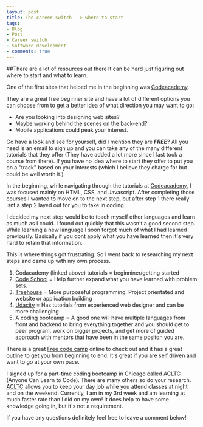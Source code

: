 ```yaml
---
layout: post
title: The career switch --> where to start
tags:
- Blog
- Post
- Career switch
- Software development
- comments: true
---
```


##There are a lot of resources out there
It can be hard just figuring out where to start and what to learn.

One of the first sites that helped me in the beginning was [Codeacademy](https://www.codecademy.com/). 

They are a great free beginner site and have a lot of different options you can choose from to get a better idea of what direction you may want to go:

*  Are you looking into designing web sites? 
*  Maybe working behind the scenes on the back-end? 
*  Mobile applications could peak your interest. 

Go have a look and see for yourself, did I mention they are **_FREE_**? All you need is an email to sign up and you can take any of the many different tutorials that they offer (They have added a lot more since I last took a course from there). If you have no idea where to start they offer to put you on a "track" based on your interests (which I believe they charge for but could be well worth it.)

In the beginning, while navigating through the tutorials at [Codeacademy](https://www.codecademy.com/), I was focused mainly on HTML, CSS, and Javascript. After completing those courses I wanted to move on to the next step, but after step 1 there really isnt a step 2 layed out for you to take in coding.

I decided my next step would be to teach myself other languages and learn as much as I could. I found out quickly that this wasn't a good second step. While learning a new language I soon forgot much of what I had learned previously. Basically if you dont apply what you have learned then it's very hard to retain that information.

This is where things got frustrating. So I went back to researching my next steps and came up with my own process.

1. Codacademy (linked above) tutorials = beginniner/getting started
2. [Code School](https://www.codeschool.com/) = Help further expand what you have learned with problem sets.
3. [Treehouse](https://teamtreehouse.com/) = More purposeful programming. Project orientated and website or application building
4. [Udacity](https://www.udacity.com/) = Has tutorials from experienced web designer and can be more challenging
5. A coding bootcamp = A good one will have multiple languages from front and backend to bring everything together and you should get to peer program, work on bigger projects, and get more of guided approach with mentors that have been in the same positon you are. 

There is a great [Free code camp](http://www.freecodecamp.com/) online to check out and it has a great outline to get you from beginning to end. It's great if you are self driven and want to go at your own pace. 

I signed up for a part-time coding bootcamp in Chicago called ACLTC (Anyone Can Learn to Code). There are many others so do your research. [ACLTC](http://www.anyonecanlearntocode.com/) allows you to keep your day job while you attend classes at night and on the weekend. Currently, I am in my 3rd week and am learning at much faster rate than I did on my own! It does help to have some knowledge going in, but it's not a requirement.

If you have any questions definitely feel free to leave a comment below!
